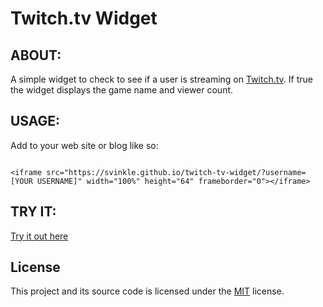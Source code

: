 # Twitch.tv Widget

## ABOUT:

A simple widget to check to see if a user is streaming on [Twitch.tv](https://twitch.tv). If true the widget displays the game name and viewer count.

## USAGE:

Add to your web site or blog like so:

<pre><code>
&lt;iframe src="https://svinkle.github.io/twitch-tv-widget/?username=[YOUR USERNAME]" width="100%" height="64" frameborder="0"&gt;&lt;/iframe&gt;
</code></pre>

## TRY IT:

[Try it out here](https://svinkle.github.io/twitch-tv-widget/?username=)

## License

This project and its source code is licensed under the [MIT](LICENSE.txt) license.
